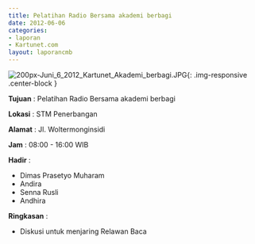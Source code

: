 ```yaml
---
title: Pelatihan Radio Bersama akademi berbagi
date: 2012-06-06
categories:
- laporan
- Kartunet.com
layout: laporancmb
---
```

![200px-Juni_6_2012_Kartunet_Akademi_berbagi.JPG](/uploads/200px-Juni_6_2012_Kartunet_Akademi_berbagi.JPG){: .img-responsive .center-block }

**Tujuan** : Pelatihan Radio Bersama akademi berbagi

**Lokasi** : STM Penerbangan

**Alamat** : Jl. Woltermonginsidi

**Jam** : 08:00 - 16:00 WIB

**Hadir** : 
* Dimas Prasetyo Muharam
* Andira
* Senna Rusli
* Andhira

**Ringkasan** : 
* Diskusi untuk menjaring Relawan Baca
